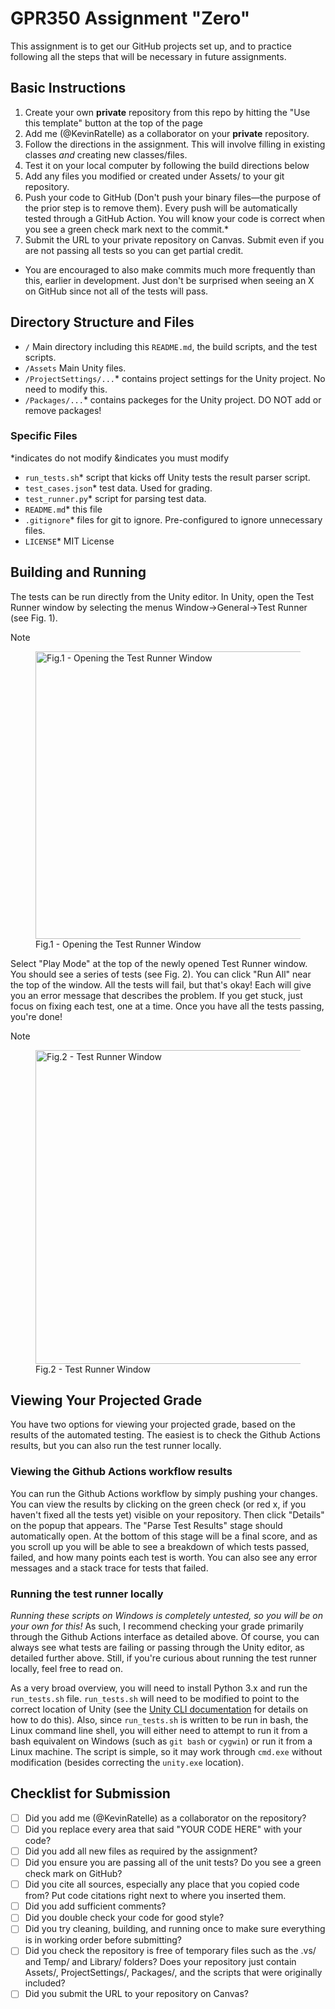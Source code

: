 # GPR350 Assignment "Zero"

This assignment is to get our GitHub projects set up, and to practice following all the steps that will be necessary in future assignments.

## Basic Instructions

1. Create your own **private** repository from this repo by hitting the "Use this template" button at the top of the page
2. Add me (@KevinRatelle) as a collaborator on your **private** repository.
3. Follow the directions in the assignment. This will involve filling in existing classes *and* creating new classes/files.
5. Test it on your local computer by following the build directions below
6. Add any files you modified or created under Assets/ to your git repository.
7. Push your code to GitHub (Don't push your binary files—the purpose of the prior step is to remove them). Every push will be automatically tested through a GitHub Action. You will know your code is correct when you see a green check mark next to the commit.*
8. Submit the URL to your private repository on Canvas. Submit even if you are not passing all tests so you can get partial credit.

* You are encouraged to also make commits much more frequently than this, earlier in development. Just don't be surprised when seeing an X on GitHub since not all of the tests will pass.

## Directory Structure and Files

- `/` Main directory including this `README.md`, the build scripts, and the test scripts.
- `/Assets` Main Unity files.
- `/ProjectSettings/...`* contains project settings for the Unity project. No need to modify this.
- `/Packages/...`* contains packeges for the Unity project. DO NOT add or remove packages!

### Specific Files

*indicates do not modify
&indicates you must modify


- `run_tests.sh`* script that kicks off Unity tests the result parser script.
- `test_cases.json`* test data. Used for grading.
- `test_runner.py`* script for parsing test data.
- `README.md`* this file
- `.gitignore`* files for git to ignore. Pre-configured to ignore unnecessary files.
- `LICENSE`* MIT License

## Building and Running
The tests can be run directly from the Unity editor. In Unity, open the Test Runner window by selecting the menus
Window->General->Test Runner (see Fig. 1).

> [!NOTE]
> <figure>
>  <img width="460" alt="Fig.1 - Opening the Test Runner Window" src="https://github.com/CC-GPR-350/a1/assets/4325000/b9bed196-cf28-4f9c-80e0-00b51c2f82a9">
>  <figcaption>Fig.1 - Opening the Test Runner Window</figcaption>
> </figure>

Select "Play Mode" at the top of the newly opened Test Runner window. You should see
a series of tests (see Fig. 2). You can click "Run All" near the top of the window. All the tests will fail, but that's okay!
Each will give you an error message that describes the problem. If you get stuck, just focus on fixing each test, one at a time.
Once you have all the tests passing, you're done!

> [!NOTE]
> <figure>
>  <img width="502" alt="Fig.2 - Test Runner Window" src="https://github.com/CC-GPR-350/a1/assets/4325000/5fe553a2-da80-453d-8292-352588f206cf">
>  <figcaption>Fig.2 - Test Runner Window</figcaption>
> </figure>

## Viewing Your Projected Grade

You have two options for viewing your projected grade, based on the results of the automated testing. The easiest is to check
the Github Actions results, but you can also run the test runner locally.

### Viewing the Github Actions workflow results
You can run the Github Actions workflow by simply pushing your changes. You can view the results by clicking on the green check
(or red x, if you haven't fixed all the tests yet) visible on your repository. Then click "Details" on the popup that appears.
The "Parse Test Results" stage should automatically open. At the bottom of this stage will be a final score, and as you scroll
up you will be able to see a breakdown of which tests passed, failed, and how many points each test is worth. You can also see
any error messages and a stack trace for tests that failed.

### Running the test runner locally
*Running these scripts on Windows is completely untested, so you will be on your own for this!*
As such, I recommend checking your grade primarily through the Github Actions interface as detailed above.
Of course, you can always see what tests are failing or passing through the Unity editor, as detailed further above. Still, if you're curious about running the test runner locally, feel free to read on.

As a very broad overview, you will need to install Python 3.x and run the `run_tests.sh` file. `run_tests.sh` will need to be
modified to point to the correct location of Unity (see the [Unity CLI documentation](https://docs.unity3d.com/Manual/EditorCommandLineArguments.html) for details on how to do this). Also, since `run_tests.sh` is
written to be run in bash, the Linux command line shell, you will either need to attempt to run it from a bash equivalent
on Windows (such as `git bash` or `cygwin`) or run it from a Linux machine. The script is simple, so it may work through `cmd.exe`
without modification (besides correcting the `unity.exe` location).

## Checklist for Submission

- [ ] Did you add me (@KevinRatelle) as a collaborator on the repository?
- [ ] Did you replace every area that said "YOUR CODE HERE" with your code?
- [ ] Did you add all new files as required by the assignment?
- [ ] Did you ensure you are passing all of the unit tests? Do you see a green check mark on GitHub?
- [ ] Did you cite all sources, especially any place that you copied code from? Put code citations right next to where you inserted them.
- [ ] Did you add sufficient comments?
- [ ] Did you double check your code for good style?
- [ ] Did you try cleaning, building, and running once to make sure everything is in working order before submitting?
- [ ] Did you check the repository is free of temporary files such as the .vs/ and Temp/ and Library/ folders? Does your repository just contain Assets/, ProjectSettings/, Packages/, and the scripts that were originally included?
- [ ] Did you submit the URL to your repository on Canvas?
